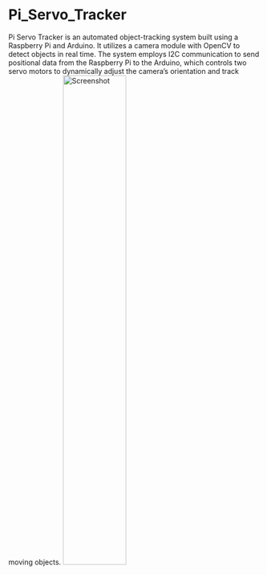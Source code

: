 # Pi_Servo_Tracker
Pi Servo Tracker is an automated object-tracking system built using a Raspberry Pi and Arduino. It utilizes a camera module with OpenCV to detect objects in real time. The system employs I2C communication to send positional data from the Raspberry Pi to the Arduino, which controls two servo motors to dynamically adjust the camera’s orientation and track moving objects.
<img src="Images/PTPic1.HIEC" alt="Screenshot" width="50%"> 
